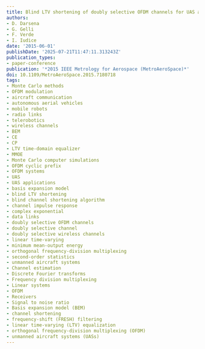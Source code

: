 ```yaml
---
title: Blind LTV shortening of doubly selective OFDM channels for UAS applications
authors:
- D. Darsena
- G. Gelli
- F. Verde
- I. Iudice
date: '2015-06-01'
publishDate: '2025-07-21T11:47:11.313243Z'
publication_types:
- paper-conference
publication: '*2015 IEEE Metrology for Aerospace (MetroAeroSpace)*'
doi: 10.1109/MetroAeroSpace.2015.7180718
tags:
- Monte Carlo methods
- OFDM modulation
- aircraft communication
- autonomous aerial vehicles
- mobile robots
- radio links
- telerobotics
- wireless channels
- BEM
- CE
- CP
- LTV time-domain equalizer
- MMOE
- Monte Carlo computer simulations
- OFDM cyclic prefix
- OFDM systems
- UAS
- UAS applications
- basis expansion model
- blind LTV shortening
- blind channel shortening algorithm
- channel impulse response
- complex exponential
- data links
- doubly selective OFDM channels
- doubly selective channel
- doubly selective wireless channels
- linear time-varying
- minimum mean-output energy
- orthogonal frequency-division multiplexing
- second-order statistics
- unmanned aircraft systems
- Channel estimation
- Discrete Fourier transforms
- Frequency division multiplexing
- Linear systems
- OFDM
- Receivers
- Signal to noise ratio
- Basis expansion model (BEM)
- channel shortening
- frequency-shift (FRESH) filtering
- linear time-varying (LTV) equalization
- orthogonal frequency-division multiplexing (OFDM)
- unmanned aircraft systems (UASs)
---
```

